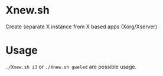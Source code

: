 # Xnew.sh
Create separate X instance from X based apps (Xorg/Xserver)

# Usage

`./Xnew.sh i3`
or 
`./Xnew.sh gweled`
are possible usage.

